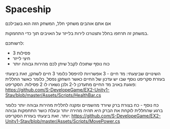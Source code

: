 # Spaceship

אם אתם אוהבים משחקי חלל, המשחק הזה הוא בשבילכם

במשחק זה תרחפו בחלל ותצטרכו לירות בלייזר על האויבים תוך כדי התחמקות.

לרשותכם:
* 3 פסילות
* חיצי לייזר
* כוח נוסף שתוכלו לקבל שיתן לכם מהירות גבוהה יותר 

השינויים שביצעתי:
מד חיים - 3 אפשרויות להיפסל כלומר 3 חיים לשחקן, זאת ביצעתי בעזרת סקריפט נוסף שבו יש עדכון של החיים כאשר השחקן נפסל, 
כלומר כאשר החללית פוגעת באויב מד החיים מתעדכן ל-2 ולכן נשארו לו 2 פסילות.
הסקריפט: https://github.com/S-DevelopeGame/EX2-Unity1-Stav/blob/master/Assets/Scripts/HealthBar.cs

כח נוסף - כח בצורת ברק שיורד מהשמיים ומקנה לחללית מהירות גבוהה יותר כלומר ברגע שהחללית לוקחת את הברק היא תהיה מהירה יותר ובעלת כושר התחמקות גבוהה יותר.
זאת ביצעתי בעזרת הסקריפט: https://github.com/S-DevelopeGame/EX2-Unity1-Stav/blob/master/Assets/Scripts/MovePower.cs
